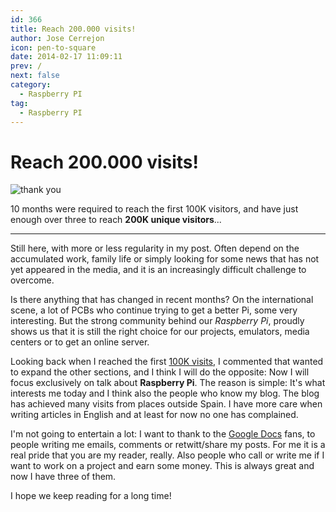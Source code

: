 ```yaml
---
id: 366
title: Reach 200.000 visits!
author: Jose Cerrejon
icon: pen-to-square
date: 2014-02-17 11:09:11
prev: /
next: false
category:
  - Raspberry PI
tag:
  - Raspberry PI
---
```


# Reach 200.000 visits!

![thank you](/images/thank.jpg)

10 months were required to reach the first 100K visitors, and have just enough over three to reach **200K unique visitors**...

- - -
Still here, with more or less regularity in my post. Often depend on the accumulated work, family life or simply looking for some news that has not yet appeared in the media, and it is an increasingly difficult challenge to overcome.

Is there anything that has changed in recent months? On the international scene, a lot of PCBs who continue trying to get a better Pi, some very interesting. But the strong community behind our *Raspberry Pi*, proudly shows us that it is still the right choice for our projects, emulators, media centers or to get an online server.

Looking back when I reached the first [100K visits](/post.php?id=284), I commented that wanted to expand the other sections, and I think I will do the opposite: Now I will focus exclusively on talk about **Raspberry Pi**. The reason is simple: It's what interests me today and I think also the people who know my blog. The blog has achieved many visits from places outside Spain. I have more care when writing articles in English and at least for now no one has complained.

I'm not going to entertain a lot: I want to thank to the [Google Docs](http://goo.gl/Iwhbq) fans, to people writing me emails, comments or retwitt/share my posts. For me it is a real pride that you are my reader, really. Also people who call or write me if I want to work on a project and earn some money. This is always great and now I have three of them.

I hope we keep reading for a long time!